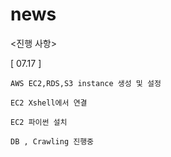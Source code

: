 # news

<진행 사항>

[ 07.17 ]
	
	AWS EC2,RDS,S3 instance 생성 및 설정
	
	EC2 Xshell에서 연결
	
	EC2 파이썬 설치
	
	DB , Crawling 진행중
